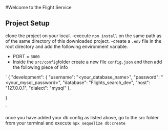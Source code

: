 #Welcome to the Flight Service

## Project Setup

clone the project on your local.
 -execute `npm install` on the same path as of the same directory of this downloaded project.
 -create a `.env` file in the root directory and add the following environment variable.
   - PORT = `3000`
- Inside the `src/config`folder create a new file `config.json` and then add the following piece of info

`
  {
  "development": {
    "username": "<your_database_name>",
    "password": "<your_mysql_password>",
    "database": "Flights_search_dev",
    "host": "127.0.0.1",
    "dialect": "mysql"
  },
  
  }

`

once you have added your db config as listed above, go to the src folder from your terminal and execute `npx sequelize db:create`
